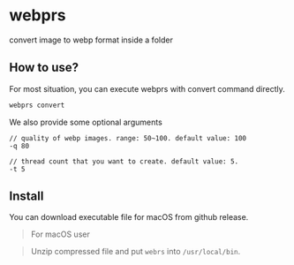 # webprs
convert image to webp format inside a folder

## How to use?
For most situation, you can execute webprs with convert command directly. 
```bash
webprs convert
```
We also provide some optional arguments
```
// quality of webp images. range: 50~100. default value: 100
-q 80

// thread count that you want to create. default value: 5.
-t 5
```

## Install
You can download executable file for macOS from github release.

> For macOS user

> Unzip compressed file and put `webrs` into `/usr/local/bin`.